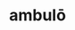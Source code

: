 ---
title: ambulō
meaning: to walk
ch: [two, mt, mt1thru4, ss, ss1]
pos: verb
inf: ambulāre
secondppstem: ambul
infend: āre
conjugation: first
derivatives: amble, ambulatory
---